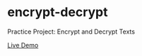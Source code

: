 # encrypt-decrypt
 Practice Project: Encrypt and Decrypt Texts   

[Live Demo](https://encrypt-decrypt.glitch.me/)